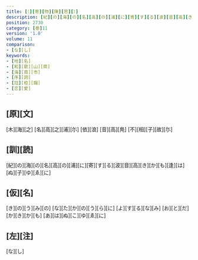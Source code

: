 ```yaml
---
title: [（][寄][物][陳][思][）]
description: [紀][の][海][の][名][高][の][浦][に][寄][す][る][波][音][高][き][か][も][逢][は][ぬ][子][ゆ][ゑ][に]
position: 2730
category: [巻]11
version: '1.0'
volume: 11
comparison:
- [な][し]
keywords:
- [地][名]
- [和][歌][山][県]
- [海][南][市]
- [序][詞]
- [尫][柜][蹋]
- [恋][愛]
---
```


## [原][文]

[木][海][之] [名][高][之][浦][尓] [依][浪] [音][高][鳧] [不][相][子][故][尓]

## [訓][読]

[紀][の][海][の][名][高][の][浦][に][寄][す][る][波][音][高][き][か][も][逢][は][ぬ][子][ゆ][ゑ][に]

## [仮][名]

[き][の][う][み][の] [な][た][か][の][う][ら][に] [よ][す][る][な][み] [お][と][だ][か][き][か][も] [あ][は][ぬ][こ][ゆ][ゑ][に]

## [左][注]

[な][し]
